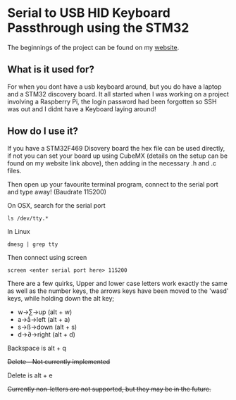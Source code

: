 # Serial to USB HID Keyboard Passthrough using the STM32

The beginnings of the project can be found on my [website](https://www.bond-ee.com/serial-to-hid-keyboard-passthrough).   

## What is it used for?

For when you dont have a usb keyboard around, but you do have a laptop and a STM32 discovery board. It all started when I was working on a project involving a Raspberry Pi, the login password had been forgotten so SSH was out and I didnt have a Keyboard laying around!  
## How do I use it?

If you have a STM32F469 Disovery board the hex file can be used directly, if not you can set your board up using CubeMX (details on the setup can be found on my website link above), then adding in the necessary .h and .c files. 
 
Then open up your favourite terminal program, connect to the serial port and type away! (Baudrate 115200)

On OSX, search for the serial port

`` ls /dev/tty.* ``

In Linux

`` dmesg | grep tty ``

Then connect using screen

`` screen <enter serial port here> 115200 ``
	
There are a few quirks, Upper and lower case letters work exactly the same as well as the number keys, the arrows keys have been moved to the 'wasd' keys, while holding down the alt key;
- w->∑->up (alt + w)
- a->å->left (alt + a)
- s->ß->down (alt + s)
- d->∂->right (alt + d)

Backspace is alt + q 

~~Delete - Not currently implemented~~

Delete is alt + e

~~Currently non-letters are not supported, but they may be in the future.~~



